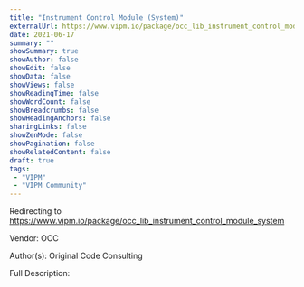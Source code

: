 ```yaml
---
title: "Instrument Control Module (System)"
externalUrl: https://www.vipm.io/package/occ_lib_instrument_control_module_system
date: 2021-06-17
summary: ""
showSummary: true
showAuthor: false
showEdit: false
showData: false
showViews: false
showReadingTime: false
showWordCount: false
showBreadcrumbs: false
showHeadingAnchors: false
sharingLinks: false
showZenMode: false
showPagination: false
showRelatedContent: false
draft: true
tags:
 - "VIPM"
 - "VIPM Community"
---
```


Redirecting to https://www.vipm.io/package/occ_lib_instrument_control_module_system

Vendor: OCC

Author(s): Original Code Consulting
 
Full Description:
